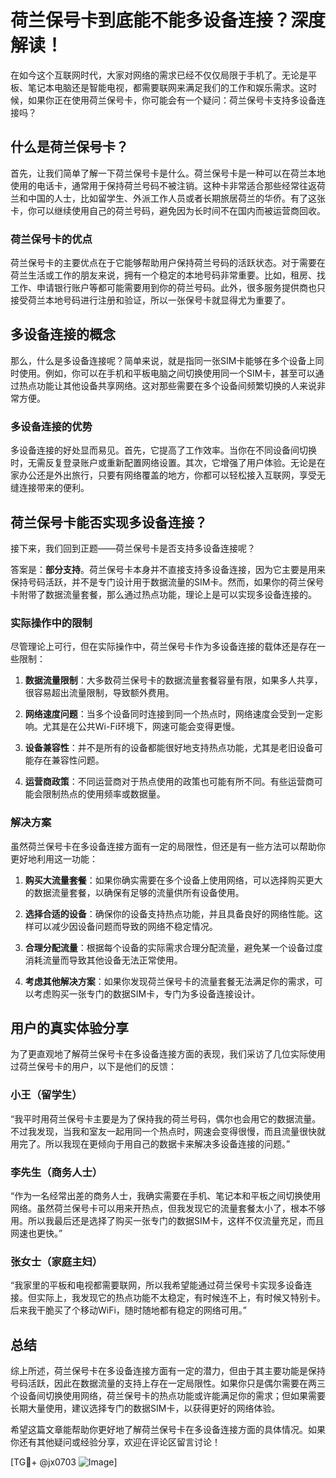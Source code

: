 # 荷兰保号卡到底能不能多设备连接？深度解读！

在如今这个互联网时代，大家对网络的需求已经不仅仅局限于手机了。无论是平板、笔记本电脑还是智能电视，都需要联网来满足我们的工作和娱乐需求。这时候，如果你正在使用荷兰保号卡，你可能会有一个疑问：荷兰保号卡支持多设备连接吗？

## 什么是荷兰保号卡？

首先，让我们简单了解一下荷兰保号卡是什么。荷兰保号卡是一种可以在荷兰本地使用的电话卡，通常用于保持荷兰号码不被注销。这种卡非常适合那些经常往返荷兰和中国的人士，比如留学生、外派工作人员或者长期旅居荷兰的华侨。有了这张卡，你可以继续使用自己的荷兰号码，避免因为长时间不在国内而被运营商回收。

### 荷兰保号卡的优点

荷兰保号卡的主要优点在于它能够帮助用户保持荷兰号码的活跃状态。对于需要在荷兰生活或工作的朋友来说，拥有一个稳定的本地号码非常重要。比如，租房、找工作、申请银行账户等都可能需要用到你的荷兰号码。此外，很多服务提供商也只接受荷兰本地号码进行注册和验证，所以一张保号卡就显得尤为重要了。

## 多设备连接的概念

那么，什么是多设备连接呢？简单来说，就是指同一张SIM卡能够在多个设备上同时使用。例如，你可以在手机和平板电脑之间切换使用同一个SIM卡，甚至可以通过热点功能让其他设备共享网络。这对那些需要在多个设备间频繁切换的人来说非常方便。

### 多设备连接的优势

多设备连接的好处显而易见。首先，它提高了工作效率。当你在不同设备间切换时，无需反复登录账户或重新配置网络设置。其次，它增强了用户体验。无论是在家办公还是外出旅行，只要有网络覆盖的地方，你都可以轻松接入互联网，享受无缝连接带来的便利。

## 荷兰保号卡能否实现多设备连接？

接下来，我们回到正题——荷兰保号卡是否支持多设备连接呢？

答案是：**部分支持**。荷兰保号卡本身并不直接支持多设备连接，因为它主要是用来保持号码活跃，并不是专门设计用于数据流量的SIM卡。然而，如果你的荷兰保号卡附带了数据流量套餐，那么通过热点功能，理论上是可以实现多设备连接的。

### 实际操作中的限制

尽管理论上可行，但在实际操作中，荷兰保号卡作为多设备连接的载体还是存在一些限制：

1. **数据流量限制**：大多数荷兰保号卡的数据流量套餐容量有限，如果多人共享，很容易超出流量限制，导致额外费用。
   
2. **网络速度问题**：当多个设备同时连接到同一个热点时，网络速度会受到一定影响。尤其是在公共Wi-Fi环境下，网速可能会变得更慢。

3. **设备兼容性**：并不是所有的设备都能很好地支持热点功能，尤其是老旧设备可能存在兼容性问题。

4. **运营商政策**：不同运营商对于热点使用的政策也可能有所不同。有些运营商可能会限制热点的使用频率或数据量。

### 解决方案

虽然荷兰保号卡在多设备连接方面有一定的局限性，但还是有一些方法可以帮助你更好地利用这一功能：

1. **购买大流量套餐**：如果你确实需要在多个设备上使用网络，可以选择购买更大的数据流量套餐，以确保有足够的流量供所有设备使用。

2. **选择合适的设备**：确保你的设备支持热点功能，并且具备良好的网络性能。这样可以减少因设备问题而导致的网络不稳定情况。

3. **合理分配流量**：根据每个设备的实际需求合理分配流量，避免某一个设备过度消耗流量而导致其他设备无法正常使用。

4. **考虑其他解决方案**：如果你发现荷兰保号卡的流量套餐无法满足你的需求，可以考虑购买一张专门的数据SIM卡，专门为多设备连接设计。

## 用户的真实体验分享

为了更直观地了解荷兰保号卡在多设备连接方面的表现，我们采访了几位实际使用过荷兰保号卡的用户，以下是他们的反馈：

### 小王（留学生）

“我平时用荷兰保号卡主要是为了保持我的荷兰号码，偶尔也会用它的数据流量。不过我发现，当我和室友一起用同一个热点时，网速会变得很慢，而且流量很快就用完了。所以我现在更倾向于用自己的数据卡来解决多设备连接的问题。”

### 李先生（商务人士）

“作为一名经常出差的商务人士，我确实需要在手机、笔记本和平板之间切换使用网络。虽然荷兰保号卡可以用来开热点，但我发现它的流量套餐太小了，根本不够用。所以我最后还是选择了购买一张专门的数据SIM卡，这样不仅流量充足，而且网速也更快。”

### 张女士（家庭主妇）

“我家里的平板和电视都需要联网，所以我希望能通过荷兰保号卡实现多设备连接。但实际上，我发现它的热点功能不太稳定，有时候连不上，有时候又特别卡。后来我干脆买了个移动WiFi，随时随地都有稳定的网络可用。”

## 总结

综上所述，荷兰保号卡在多设备连接方面有一定的潜力，但由于其主要功能是保持号码活跃，因此在数据流量的支持上存在一定局限性。如果你只是偶尔需要在两三个设备间切换使用网络，荷兰保号卡的热点功能或许能满足你的需求；但如果需要长期大量使用，建议选择专门的数据SIM卡，以获得更好的网络体验。

希望这篇文章能帮助你更好地了解荷兰保号卡在多设备连接方面的具体情况。如果你还有其他疑问或经验分享，欢迎在评论区留言讨论！

[TG💪+ @jx0703 ![Image](https://github.com/user-attachments/assets/dbca1d08-cadb-493c-b0ec-ad6f7a83f270)]